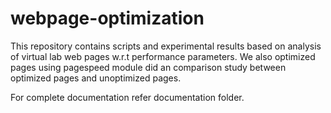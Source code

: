webpage-optimization
====================

This repository contains scripts and experimental results based on analysis of virtual lab web pages w.r.t performance
parameters. We also optimized pages using pagespeed module did an comparison study between optimized pages and
unoptimized pages. 

For complete documentation refer documentation folder.
